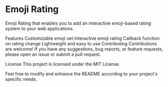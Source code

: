 # Emoji Rating
Emoji Rating  that enables you to add an interactive emoji-based rating system to your web applications.

Features
Customizable emoji set
Interactive emoji rating
Callback function on rating change
Lightweight and easy to use
Contributing
Contributions are welcome! If you have any suggestions, bug reports, or feature requests, please open an issue or submit a pull request.

License
This project is licensed under the MIT License.

Feel free to modify and enhance the README according to your project's specific needs.
